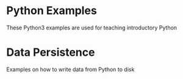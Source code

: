 # Python Examples
These Python3 examples are used for teaching introductory Python

# Data Persistence
Examples on how to write data from Python to disk
